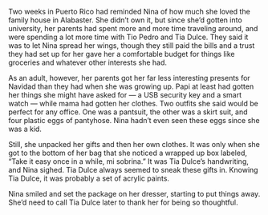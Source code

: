 Two weeks in Puerto Rico had reminded Nina of how much she loved the family house in Alabaster. She didn’t own it, but since she’d gotten into university, her parents had spent more and more time traveling around, and were spending a lot more time with Tio Pedro and Tia Dulce. They said it was to let Nina spread her wings, though they still paid the bills and a trust they had set up for her gave her a comfortable budget for things like groceries and whatever other interests she had.

As an adult, however, her parents got her far less interesting presents for Navidad than they had when she was growing up. Papi at least had gotten her things she might have asked for — a USB security key and a smart watch — while mama had gotten her clothes. Two outfits she said would be perfect for any office. One was a pantsuit, the other was a skirt suit, and four plastic eggs of pantyhose. Nina hadn’t even seen these eggs since she was a kid.

Still, she unpacked her gifts and then her own clothes. It was only when she got to the bottom of her bag that she noticed a wrapped up box labeled, “Take it easy once in a while, mi sobrina.” It was Tia Dulce’s handwriting, and Nina sighed. Tia Dulce always seemed to sneak these gifts in. Knowing Tia Dulce, it was probably a set of acrylic paints.

Nina smiled and set the package on her dresser, starting to put things away. She’d need to call Tia Dulce later to thank her for being so thoughtful.
